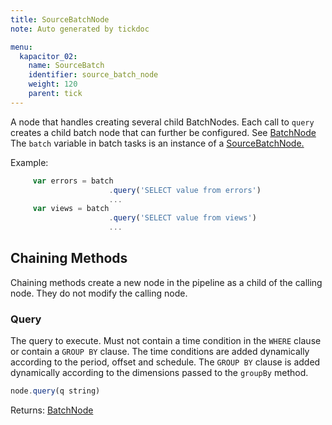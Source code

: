 ```yaml
---
title: SourceBatchNode
note: Auto generated by tickdoc

menu:
  kapacitor_02:
    name: SourceBatch
    identifier: source_batch_node
    weight: 120
    parent: tick
---
```


A node that handles creating several child BatchNodes. 
Each call to `query` creates a child batch node that 
can further be configured. See [BatchNode](/kapacitor/v0.2/tick/batch_node/) 
The `batch` variable in batch tasks is an instance of 
a [SourceBatchNode.](/kapacitor/v0.2/tick/source_batch_node/) 

Example: 


```javascript
     var errors = batch
                      .query('SELECT value from errors')
                      ...
     var views = batch
                      .query('SELECT value from views')
                      ...
```



Chaining Methods
----------------

Chaining methods create a new node in the pipeline as a child of the calling node. They do not modify the calling node.

### Query

The query to execute. Must not contain a time condition 
in the `WHERE` clause or contain a `GROUP BY` clause. 
The time conditions are added dynamically according to the period, offset and schedule. 
The `GROUP BY` clause is added dynamically according to the dimensions 
passed to the `groupBy` method. 


```javascript
node.query(q string)
```

Returns: [BatchNode](/kapacitor/v0.2/tick/batch_node/)

